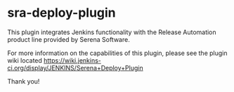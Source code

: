 sra-deploy-plugin
=================

This plugin integrates Jenkins functionality with the Release Automation product line provided by Serena
Software.

For more information on the capabilities of this plugin, please see the plugin wiki located
https://wiki.jenkins-ci.org/display/JENKINS/Serena+Deploy+Plugin

Thank you!
